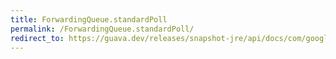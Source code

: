 ```yaml
---
title: ForwardingQueue.standardPoll
permalink: /ForwardingQueue.standardPoll/
redirect_to: https://guava.dev/releases/snapshot-jre/api/docs/com/google/common/collect/ForwardingQueue.html#standardPoll--
---
```

